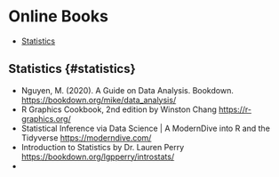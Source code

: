 # Online Books
- [Statistics](#statistics) 



## Statistics {#statistics}
- Nguyen, M. (2020). A Guide on Data Analysis. Bookdown. https://bookdown.org/mike/data_analysis/
- R Graphics Cookbook, 2nd edition by Winston Chang https://r-graphics.org/
- Statistical Inference via Data Science | A ModernDive into R and the Tidyverse https://moderndive.com/
- Introduction to Statistics by Dr. Lauren Perry https://bookdown.org/lgpperry/introstats/
- 
